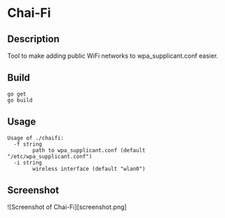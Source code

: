 # Chai-Fi

## Description

Tool to make adding public WiFi networks to wpa_supplicant.conf easier.

## Build

```
go get
go build
```

## Usage
```
Usage of ./chaifi:
  -f string
    	path to wpa_supplicant.conf (default "/etc/wpa_supplicant.conf")
  -i string
    	wireless interface (default "wlan0")
```

## Screenshot

![Screenshot of Chai-Fi][screenshot.png]
